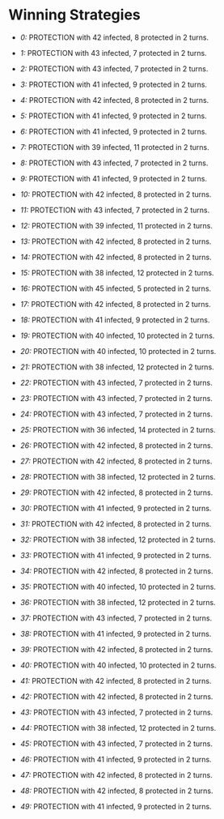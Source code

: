# Winning Strategies

* _0:_ PROTECTION with 42 infected, 8 protected in 2 turns.


* _1:_ PROTECTION with 43 infected, 7 protected in 2 turns.


* _2:_ PROTECTION with 43 infected, 7 protected in 2 turns.


* _3:_ PROTECTION with 41 infected, 9 protected in 2 turns.


* _4:_ PROTECTION with 42 infected, 8 protected in 2 turns.


* _5:_ PROTECTION with 41 infected, 9 protected in 2 turns.


* _6:_ PROTECTION with 41 infected, 9 protected in 2 turns.


* _7:_ PROTECTION with 39 infected, 11 protected in 2 turns.


* _8:_ PROTECTION with 43 infected, 7 protected in 2 turns.


* _9:_ PROTECTION with 41 infected, 9 protected in 2 turns.


* _10:_ PROTECTION with 42 infected, 8 protected in 2 turns.


* _11:_ PROTECTION with 43 infected, 7 protected in 2 turns.


* _12:_ PROTECTION with 39 infected, 11 protected in 2 turns.


* _13:_ PROTECTION with 42 infected, 8 protected in 2 turns.


* _14:_ PROTECTION with 42 infected, 8 protected in 2 turns.


* _15:_ PROTECTION with 38 infected, 12 protected in 2 turns.


* _16:_ PROTECTION with 45 infected, 5 protected in 2 turns.


* _17:_ PROTECTION with 42 infected, 8 protected in 2 turns.


* _18:_ PROTECTION with 41 infected, 9 protected in 2 turns.


* _19:_ PROTECTION with 40 infected, 10 protected in 2 turns.


* _20:_ PROTECTION with 40 infected, 10 protected in 2 turns.


* _21:_ PROTECTION with 38 infected, 12 protected in 2 turns.


* _22:_ PROTECTION with 43 infected, 7 protected in 2 turns.


* _23:_ PROTECTION with 43 infected, 7 protected in 2 turns.


* _24:_ PROTECTION with 43 infected, 7 protected in 2 turns.


* _25:_ PROTECTION with 36 infected, 14 protected in 2 turns.


* _26:_ PROTECTION with 42 infected, 8 protected in 2 turns.


* _27:_ PROTECTION with 42 infected, 8 protected in 2 turns.


* _28:_ PROTECTION with 38 infected, 12 protected in 2 turns.


* _29:_ PROTECTION with 42 infected, 8 protected in 2 turns.


* _30:_ PROTECTION with 41 infected, 9 protected in 2 turns.


* _31:_ PROTECTION with 42 infected, 8 protected in 2 turns.


* _32:_ PROTECTION with 38 infected, 12 protected in 2 turns.


* _33:_ PROTECTION with 41 infected, 9 protected in 2 turns.


* _34:_ PROTECTION with 42 infected, 8 protected in 2 turns.


* _35:_ PROTECTION with 40 infected, 10 protected in 2 turns.


* _36:_ PROTECTION with 38 infected, 12 protected in 2 turns.


* _37:_ PROTECTION with 43 infected, 7 protected in 2 turns.


* _38:_ PROTECTION with 41 infected, 9 protected in 2 turns.


* _39:_ PROTECTION with 42 infected, 8 protected in 2 turns.


* _40:_ PROTECTION with 40 infected, 10 protected in 2 turns.


* _41:_ PROTECTION with 42 infected, 8 protected in 2 turns.


* _42:_ PROTECTION with 42 infected, 8 protected in 2 turns.


* _43:_ PROTECTION with 43 infected, 7 protected in 2 turns.


* _44:_ PROTECTION with 38 infected, 12 protected in 2 turns.


* _45:_ PROTECTION with 43 infected, 7 protected in 2 turns.


* _46:_ PROTECTION with 41 infected, 9 protected in 2 turns.


* _47:_ PROTECTION with 42 infected, 8 protected in 2 turns.


* _48:_ PROTECTION with 42 infected, 8 protected in 2 turns.


* _49:_ PROTECTION with 41 infected, 9 protected in 2 turns.


